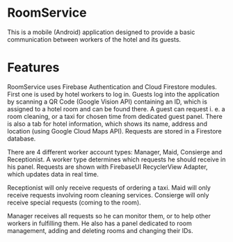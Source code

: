 # RoomService 
This is a mobile (Android) application designed to provide a basic communication between workers of the hotel and its guests.
#



# Features

RoomService uses Firebase Authentication and Cloud Firestore modules. First one is used by hotel workers to log in. Guests log into the application by scanning a QR Code (Google Vision API) containing an ID, which is assigned to a hotel room and can be found there. A guest can request i. e. a room cleaning, or a taxi for chosen time from dedicated guest panel. There is also a tab for hotel information, which shows its name, address and location (using Google Cloud Maps API). Requests are stored in a Firestore database.

There are 4 different worker account types: Manager, Maid, Consierge and Receptionist. A worker type determines which requests he should receive in his panel. Requests are shown with FirebaseUI RecyclerView Adapter, which updates data in real time.

Receptionist will only receive requests of ordering a taxi.
Maid will only receive requests involving room cleaning services.
Consierge will only receive special requests (coming to the room).

Manager receives all requests so he can monitor them, or to help other workers in fulfilling them. He also has a panel dedicated to room management, adding and deleting rooms and changing their IDs.
